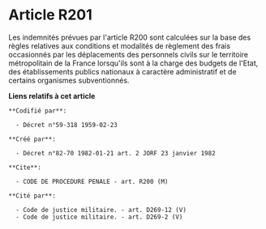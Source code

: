 # Article R201

Les indemnités prévues par l'article R200 sont calculées sur la base des règles relatives aux conditions et modalités de
règlement des frais occasionnés par les déplacements des personnels civils sur le territoire métropolitain de la France
lorsqu'ils sont à la charge des budgets de l'Etat, des établissements publics nationaux à caractère administratif et de
certains organismes subventionnés.

**Liens relatifs à cet article**

	**Codifié par**:

	  - Décret n°59-318 1959-02-23

	**Créé par**:

	  - Décret n°82-70 1982-01-21 art. 2 JORF 23 janvier 1982

	**Cite**:

	  - CODE DE PROCEDURE PENALE - art. R200 (M)

	**Cité par**:

	  - Code de justice militaire. - art. D269-12 (V)
	  - Code de justice militaire. - art. D269-2 (V)
